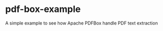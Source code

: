 pdf-box-example
===============

A simple example to see how Apache PDFBox handle PDF text extraction
